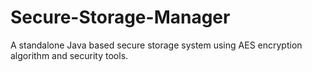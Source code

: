 # Secure-Storage-Manager
A standalone Java based secure storage system using AES encryption algorithm and security tools.
